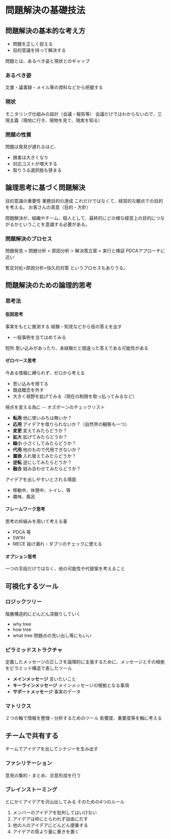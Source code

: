 # 問題解決の基礎技法

## 問題解決の基本的な考え方

* 問題を正しく捉える
* 目的意識を持って解決する

問題とは、あるべき姿と現状とのギャップ
### あるべき姿
  文書・議事録・メイル等の資料などから把握する
### 現状
  モニタリング仕組みの設計（会議・報告等）
  会議だけではわからないので、三現主義（現地に行き、現物を見て、現実を知る）

### 問題の性質
  問題は発見が遅れるほど、
   * 損害は大きくなり
   * 対応コストが増大する
   * 取りうる選択肢も狭まる

## 論理思考に基づく問題解決

目的意識の重要性
  業務目的の達成
    これだけではなくて、経営的な観点での目的を考える。
    お客さんの真意（目的・方針）

  問題解決が、組織やチーム、個人として、最終的にどの様な経営上の目的につながるかということを意識する必要がある。

### 問題解決のプロセス
問題発見 > 問題分析 > 原因分析 > 解決策立案 > 実行と検証
  PDCAアプローチに近い

暫定対処>原因分析>恒久的対策
というプロセスもありうる。


## 問題解決のための論理的思考
### 思考法
#### 仮説思考
事実をもとに推測する
経験・知見などから仮の答えを出す
* 一般事例を当てはめてみる

短所 思い込みがあったり、未経験だと間違った答えである可能性がある

#### ゼロベース思考
今ある情報に縛られず、ゼロから考える
* 思い込みを捨てる
* 既成概念を外す
* 大きく視野を拡げてみる（現在の制限を取っ払ってみるなど）

視点を変える為に -- オズボーンのチェックリスト
   * **転用** 他に使いみちは無いか？
   * **応用** アイデアを借りられないか？（自然界の観察も一つ）
   * **変更** 変えてみたらどうか？
   * **拡大** 拡げてみたらどうか？
   * **縮小** 小さくしてみたらどうか？
   * **代用** 他のもので代用できないか？
   * **置換** 入れ替えてみたらどうか？
   * **逆転** 逆にしてみたらどうか？
   * **融合** 組み合わせてみたらどうか？

   アイデアを出しやすいとされる場面
   *  移動中、休憩中、トイレ、等
   *  趣味、風呂

#### フレームワーク思考
思考の枠組みを用いて考える事
*  PDCA 等
*  5W1H
*  MECE  抜け漏れ・ダブリのチェックに使える

#### オプション思考
一つの手段だけではなく、他の可能性や代替案を考えること

## 可視化するツール
### ロジックツリー
階層構造的にどんどん深掘りしていく
*  why tree
*  how tree
*  what tree  問題点の洗い出し等にもいい

### ピラミッドストラクチャ
定義したメッセージの正しさを論理的に主張するために、メッセージとその根拠をピラミッド構造で表したツール

* **メインメッセージ** 言いたいこと
* **キーラインメッセージ** メインメッセージの根拠となる事項
* **サポートメッセージ** 事実のデータ

### マトリクス
２つの軸で情報を整理・分析するためのツール
影響度、重要度等を軸に考える

## チームで共有する
チームでアイデアを出してシナジーを生み出す

### ファシリテーション
意見の集約・まとめ、合意形成を行う

### ブレインストーミング
とにかくアイデアを沢山出してみる
そのための4つのルール
1. メンバーのアイデアを批判してはいけない
2. アイデアは枠にとらわれず自由にだす
3. 他の人のアイデアにどんどん便乗する
4. アイデアの質より量に重きを置く
